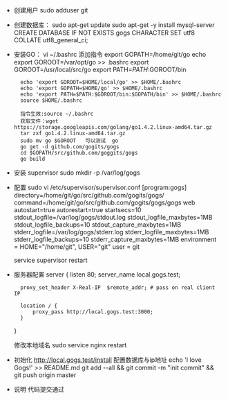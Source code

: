 - 创建用户
		sudo adduser git
- 创建数据库：
	    sudo apt-get update
		sudo apt-get -y install mysql-server
		CREATE DATABASE IF NOT EXISTS gogs CHARACTER SET utf8 COLLATE utf8_general_ci;
- 安装GO：
		vi ~/.bashrc  添加指令
		export GOPATH=/home/git/go    echo export GOROOT=/var/opt/go >> .bashrc
		export GOROOT=/usr/local/src/go
		export PATH=${PATH}:$GOROOT/bin

		echo 'export GOROOT=$HOME/local/go' >> $HOME/.bashrc
		echo 'export GOPATH=$HOME/go' >> $HOME/.bashrc
		echo 'export PATH=$PATH:$GOROOT/bin:$GOPATH/bin' >> $HOME/.bashrc
		source $HOME/.bashrc

		指令生效:source ~/.bashrc
		获取文件：wget https://storage.googleapis.com/golang/go1.4.2.linux-amd64.tar.gz
		tar zxf go1.4.2.linux-amd64.tar.gz
		sudo mv go $GOROOT   可以测试  go
		go get -d github.com/gogits/gogs
		cd $GOPATH/src/github.com/goggits/gogs
		go build
- 安装 supervisor
			sudo mkdir -p /var/log/gogs


- 配置
		sudo vi /etc/supervisor/supervisor.conf
		[program:gogs]
	    directory=/home/git/go/src/github.com/gogits/gogs/
	    command=/home/git/go/src/github.com/gogits/gogs/gogs web
	    autostart=true
	    autorestart=true
	    startsecs=10
	    stdout_logfile=/var/log/gogs/stdout.log
	    stdout_logfile_maxbytes=1MB
	    stdout_logfile_backups=10
	    stdout_capture_maxbytes=1MB
	    stderr_logfile=/var/log/gogs/stderr.log
	    stderr_logfile_maxbytes=1MB
	    stderr_logfile_backups=10
	    stderr_capture_maxbytes=1MB
	    environment = HOME="/home/git", USER="git"
	    user = git

	service supervisor restart
- 服务器配置
	server {
	    listen 80;
	    server_name local.gogs.test;

	    proxy_set_header X-Real-IP  $remote_addr; # pass on real client IP

	    location / {
	        proxy_pass http://local.gogs.test:3000;
	    }
	}

	修改本地域名
	sudo service nginx restart
- 初始化
	http://local.gogs.test/install
	配置数据库与ip地址
		echo 'I love Gogs!' >> README.md
		git add --all && git commit -m "init commit" && git push origin master
- 说明
	代码提交通过
